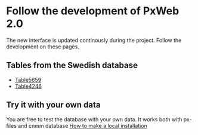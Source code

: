 # Follow the development of PxWeb 2.0
The new interface is updated continously during the project. Follow the development on these pages.
## Tables from the Swedish database
- [Table5659](https://test.pxweb2.pages.dev/table/TAB5659)
- [Table4246](https://test.pxweb2.pages.dev/table/TAB4246)

## Try it with your own data
You are free to test the database with your own data. It works both with px-files and cnmm database
[How to make a local installation](https://pxtools.github.io/PxWeb2/documentation/docker/)

